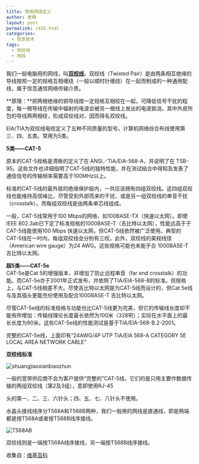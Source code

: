 ```yaml
---
title: 常用网线定义
author: 老杨
layout: post
permalink: /415.html
categories:
  - 信息技术
tags:
  - 双绞线
  - 网线
---
```

我们一般电脑用的网线，叫[**双绞线**][1]。双绞线（Twisted Pair）是由两条相互绝缘的导线按照一定的规格互相缠绕（一般以顺时针缠绕）在一起而制成的一种通用配线，属于信息通信网络传输介质。

**原理：**把两根绝缘的铜导线按一定规格互相绞在一起，可降低信号干扰的程度，每一根导线在传输中辐射的电波会被另一根线上发出的电波抵消。其中外皮所包的导线两两相绞，形成双绞线对，因而得名双绞线。

EIA/TIA为双绞线电缆定义了五种不同质量的型号。计算机网络综合布线使用第三、四、五类。常用为5类。  


  
**5类——CAT-5**

原本的CAT-5规格是清晰的定义了在 ANSI／TIA/EIA-568-A，并说明了在 TSB-95。这些文件也详细指明了CAT-5线的独特性能，并在测试结合中得知及发表了通信信号的传输频率需要高于100MHz以上。

标准的CAT-5线的最外层的绝缘保护层内，一共应该拥有四组双绞线。这四组双绞线也能维持高信噪比，尽管受到外部而来的干扰、或是另一组双绞线的串音干扰（crosstalk）。而每组双绞线是由两条单芯线组成。

一般，CAT-5线常用于100 Mbps的网络，如100BASE-TX（快速以太网）。即使IEEE 802.3ab已下定了标准规格的1000BASE-T（吉比特以太网），性能远高于于CAT-5线能使用100 Mbps 快速以太网，但CAT-5线依然被广泛使用。典型的CAT-5线在一吋内，每组双绞线会分别有三绞。此外，双绞线的美规线径（American wire gauge）为24 AWG。这些规格可能也未能乎合 1000BASE-T 吉比特以太网。

**超5类——CAT-5e**  
CAT-5e是Cat 5的增强版本，并增加了防止远程串音（far end crosstalk）的功能。而CAT-5e亦于2001年正式发布，并依照了TIA/EIA-568-B的标准。但规格上，与CAT-5线相差不大。尽使吉比特以太网是为CAT-5线而设计的，但Cat 5e线与及其插头更能充份使用及配合1000BASE-T 吉比特以太网。

尽管CAT-5e线的标准规格与功能也比CAT-5线更为完美，但它的传输线长度却不能有所增加：传输线理论长度最长依然为100米（328呎）；实际在水平面上的最长长度为90米。这些CAT-5e线的性能测试是基于TIA/EIA-568-B.2-2001。

完整的CAT-5e线，上面印有“24AWG/4P UTP TIA/EIA 568-A CATEGORY 5E LOCAL AREA NETWORK CABLE”

**双绞线标准**

![shuangjiaoxianbiaozhun][2]

一般的宽带供应商不会为客户提供“完整的”CAT-5线，它们的是只用主要作数据传输的两组双绞线（第2及3组），意即使用RJ-45

头的第一、二、三、六针头；四、五、七、八针头不使用。

水晶头接线线序分T568A和T568B两种，我们一般用的网线是直通线，即是两端都是按T568A或者按T568B线序接线。

![T568AB][3]

双绞线则是一端按T568A线序接线，另一端按T568B线序接线。

收集自：<a href="http://zh.wikipedia.org/wiki/CAT-5" target="_blank">维基百科</a>

 [1]: /tag/%e5%8f%8c%e7%bb%9e%e7%ba%bf "双绞线"
 [2]: http://cyhour.com/wp-content/uploads/2012/11/shuangjiaoxianbiaozhun.png
 [3]: http://cyhour.com/wp-content/uploads/2012/11/T568AB.png